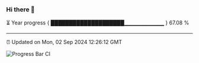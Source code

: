 ### Hi there 👋

⏳ Year progress { ████████████████████▁▁▁▁▁▁▁▁▁▁ } 67.08 %

---

⏰ Updated on Mon, 02 Sep 2024 12:26:12 GMT

![Progress Bar CI](https://github.com/liununu/liununu/workflows/Progress%20Bar%20CI/badge.svg)
